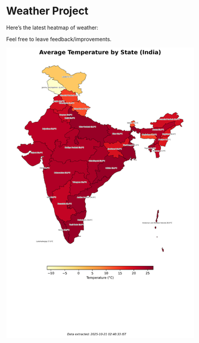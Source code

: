 # Weather Project

Here’s the latest heatmap of weather:

Feel free to leave feedback/improvements.

![India Heatmap](docs/assets/india_heatmap.png?v=F6A54B)
